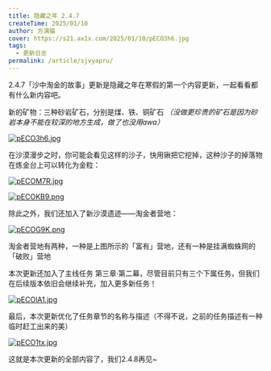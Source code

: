 ```yaml
---
title: 隐藏之年 2.4.7
createTime: 2025/01/10
author: 方漓猫
cover: https://s21.ax1x.com/2025/01/10/pECO3h6.jpg
tags:
  - 更新日志
permalink: /article/sjvyapru/
---
```


2.4.7「沙中淘金的故事」更新是隐藏之年在寒假的第一个内容更新，一起看看都有什么新内容吧。

<!-- more -->

新的矿物：三种砂岩矿石，分别是煤、铁、铜矿石 *（没做更珍贵的矿石是因为砂岩本身不能在较深的地方生成，做了也没用awa）*

[![pECO3h6.jpg](https://s21.ax1x.com/2025/01/10/pECO3h6.jpg)](https://imgse.com/i/pECO3h6)

在沙漠漫步之时，你可能会看见这样的沙子，快用锹把它挖掉，这种沙子的掉落物在炼金台上可以转化为金粒：

[![pECOM7R.jpg](https://s21.ax1x.com/2025/01/10/pECOM7R.jpg)](https://imgse.com/i/pECOM7R)

[![pECOKB9.png](https://s21.ax1x.com/2025/01/10/pECOKB9.png)](https://imgse.com/i/pECOKB9)

除此之外，我们还加入了新沙漠遗迹——淘金者营地：

[![pECOG9K.png](https://s21.ax1x.com/2025/01/10/pECOG9K.png)](https://imgse.com/i/pECOG9K)

淘金者营地有两种，一种是上图所示的「富有」营地，还有一种是挂满蜘蛛网的「破败」营地

本次更新还加入了主线任务 第三章·第二幕，尽管目前只有三个下属任务，但我们在后续版本依旧会继续补充，加入更多新任务！

[![pECOlA1.jpg](https://s21.ax1x.com/2025/01/10/pECOlA1.jpg)](https://imgse.com/i/pECOlA1)

最后，本次更新优化了任务章节的名称与描述（不得不说，之前的任务描述有一种临时赶工出来的美）

[![pECO1tx.jpg](https://s21.ax1x.com/2025/01/10/pECO1tx.jpg)](https://imgse.com/i/pECO1tx)

这就是本次更新的全部内容了，我们2.4.8再见~
